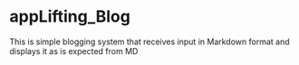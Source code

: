 # appLifting_Blog
This is simple blogging system that receives input in Markdown format and displays it as is expected from MD
